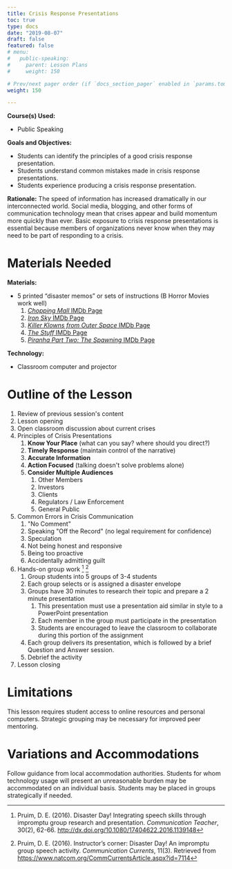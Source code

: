 ```yaml
---
title: Crisis Response Presentations
toc: true
type: docs
date: "2019-08-07"
draft: false
featured: false
# menu:
#   public-speaking:
#     parent: Lesson Plans
#     weight: 150

# Prev/next pager order (if `docs_section_pager` enabled in `params.toml`)
weight: 150

---
```


**Course(s) Used:**

* Public Speaking

**Goals and Objectives:**

* Students can identify the principles of a good crisis response presentation.
* Students understand common mistakes made in crisis response presentations.
* Students experience producing a crisis response presentation.

**Rationale:** The speed of information has increased dramatically in our
interconnected world. Social media, blogging, and other forms of
communication technology mean that crises appear and build momentum more
quickly than ever. Basic exposure to crisis response presentations is
essential because members of organizations never know when they may need
to be part of responding to a crisis.

Materials Needed
================

**Materials:**

* 5 printed “disaster memos” or sets of instructions (B Horror Movies work well)
  1. [*Chopping Mall* IMDb Page](http://www.imdb.com/title/tt0090837/)
  2. [*Iron Sky* IMDb Page](http://www.imdb.com/title/tt1034314/)
  3. [*Killer Klowns from Outer Space* IMDb Page](http://www.imdb.com/title/tt0095444/)
  4. [*The Stuff* IMDb Page](http://www.imdb.com/title/tt0090094/)
  5. [*Piranha Part Two: The Spawning* IMDb Page](http://www.imdb.com/title/tt0082910/)

**Technology:**

* Classroom computer and projector

Outline of the Lesson
=====================

1.  Review of previous session's content
2.  Lesson opening
3.  Open classroom discussion about current crises
4.  Principles of Crisis Presentations
    1.  **Know Your Place** (what can you say? where should you direct?) 
    2.  **Timely Response** (maintain control of the narrative)
    3.  **Accurate Information**
    4.  **Action Focused** (talking doesn't solve problems alone)
    5.  **Consider Multiple Audiences**
        1.  Other Members
        2.  Investors
        3.  Clients
        4.  Regulators / Law Enforcement
        5.  General Public
5.  Common Errors in Crisis Communication
    1.  "No Comment"
    2.  Speaking "Off the Record" (no legal requirement for confidence)
    3.  Speculation
    4.  Not being honest and responsive
    5.  Being too proactive
    6.  Accidentally admitting guilt
6.  Hands-on group work [^Pruim-2016-Disaster-Day] [^Pruim-2016-Disaster-Day-cc]
    1.  Group students into 5 groups of 3-4 students
    2.  Each group selects or is assigned a disaster envelope
    3.  Groups have 30 minutes to research their topic and prepare a 2 minute presentation
        1.  This presentation must use a presentation aid similar in style to a PowerPoint presentation
        2.  Each member in the group must participate in the presentation
        3.  Students are encouraged to leave the classroom to collaborate during this portion of the assignment
    4.  Each group delivers its presentation, which is followed by a brief Question and Answer session.
    5.  Debrief the activity
7.  Lesson closing

Limitations
===========

This lesson requires student access to online resources and personal computers. Strategic grouping may be necessary for improved peer mentoring.

<!--
Debrief
=======
-->

Variations and Accommodations
=============================

Follow guidance from local accommodation authorities. Students for whom technology usage will present an unreasonable burden may be accommodated on an individual basis. Students may be placed in groups strategically if needed.

<!-- End Notes -->

[^Pruim-2016-Disaster-Day]: Pruim, D. E. (2016). Disaster Day! Integrating speech skills through impromptu group research and presentation. *Communication Teacher*, 30(2), 62-66. http://dx.doi.org/10.1080/17404622.2016.1139148
[^Pruim-2016-Disaster-Day-cc]: Pruim, D. E. (2016). Instructor’s corner: Disaster Day! An impromptu group speech activity. *Communication Currents*, 11(3). Retrieved from https://www.natcom.org/CommCurrentsArticle.aspx?id=7114

<!-- Previous Versions:

   v#   | Date       | Modifications
  ------|------------|---------------
  v0.03 | 2019-08-07 | Changes for Hugo Compatibility
  v0.02 |          - | Minor text fixes
  v0.01 |          - | Added links to IMDb articles for B Horror Movies
  v0.00 |          - | Initial Version

-->
